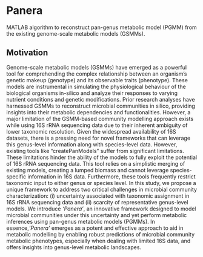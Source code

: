 # Panera
MATLAB algorithm to reconstruct pan-genus metabolic model (PGMM) from the existing genome-scale metabolic models (GSMMs).
## Motivation
Genome-scale metabolic models (GSMMs) have emerged as a powerful tool for comprehending the complex relationship between an organism’s genetic makeup (genotype) and its observable traits (phenotype). These models are instrumental in simulating the physiological behaviour of the biological organisms in-silico and analyze their responses to varying nutrient conditions and genetic modifications. Prior research analyses have harnessed GSMMs to reconstruct microbial communities in silico, providing insights into their metabolic dependencies and functionalities. However, a major limitation of the GSMM-based community modelling approach exists while using 16S rRNA sequencing data due to their inherent ambiguity of lower taxonomic resolution. Given the widespread availability of 16S datasets, there is a pressing need for novel frameworks that can leverage this genus-level information along with species-level data. However, existing tools like “createPanModels” suffer from significant limitations. These limitations hinder the ability of the models to fully exploit the potential of 16S rRNA sequencing data. This tool relies on a simplistic merging of existing models, creating a lumped biomass and cannot leverage species-specific information in 16S data. Furthermore, these tools frequently restrict taxonomic input to either genus or species level. In this study, we propose a unique framework to address two critical challenges in microbial community characterization: (i) uncertainty associated with taxonomic assignment in 16S rRNA sequencing data and (ii) scarcity of representative genus-level models. We introduce _‘Panera’_, an innovative framework designed to model microbial communities under this uncertainty and yet perform metabolic inferences using pan-genus metabolic models (PGMMs). In essence,_‘Panera’_ emerges as a potent and effective approach to aid in metabolic modelling by enabling robust predictions of microbial community metabolic phenotypes, especially when dealing with limited 16S data, and offers insights into genus-level metabolic landscapes.


